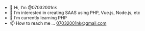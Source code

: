 - 👋 Hi, I’m @07032001nk
- 👀 I’m interested in creating SAAS using PHP, Vue.js, Node.js, etc
- 🌱 I’m currently learning PHP
- 📫 How to reach me ... 07032001nk@gmail.com

<!---
07032001nk/07032001nk is a ✨ special ✨ repository because its `README.md` (this file) appears on your GitHub profile.
You can click the Preview link to take a look at your changes.
--->
